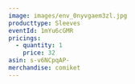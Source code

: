 ```yaml
---
image: images/env_0nyvgaem3zl.jpg
producttype: Sleeves
eventId: 1mYu6cGMR
pricings:
  - quantity: 1
    price: 32
asin: s-v6NCpqAP-
merchandise: comiket
---
```

